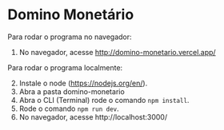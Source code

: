 # Domino Monetário

Para rodar o programa no navegador:

1. No navegador, acesse http://domino-monetario.vercel.app/

Para rodar o programa localmente:

2. Instale o node (https://nodejs.org/en/).
3. Abra a pasta domino-monetario
4. Abra o CLI (Terminal) rode o comando `npm install`.
5. Rode o comando `npm run dev`.
6. No navegador, acesse http://localhost:3000/ 
